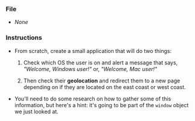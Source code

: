 ### File

* _None_

### Instructions

* From scratch, create a small application that will do two things:

  1. Check which OS the user is on and alert a message that says, _"Welcome, Windows user!"_ or, _"Welcome, Mac user!"_

  2. Then check their **geolocation** and redirect them to a new page depending on if they are located on the east coast or west coast.

* You'll need to do some research on how to gather some of this information, but here's a hint: it's going to be part of the `window` object we just looked at.

